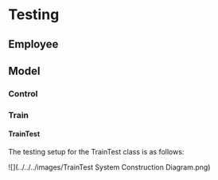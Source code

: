 # Testing

## Employee




## Model


### Control



### Train


#### TrainTest

The testing setup for the TrainTest class is as follows:

![](../../../images/TrainTest System Construction Diagram.png)





